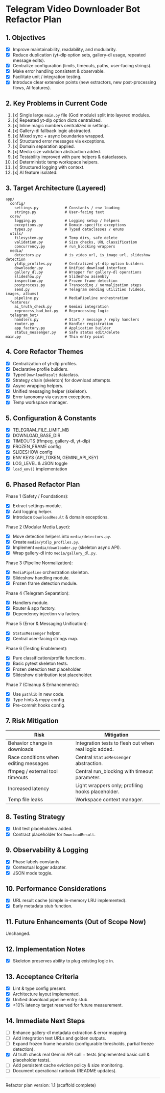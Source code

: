 # Telegram Video Downloader Bot Refactor Plan

## 1. Objectives
- [x] Improve maintainability, readability, and modularity.
- [x] Reduce duplication (yt-dlp option sets, gallery-dl usage, repeated message edits).
- [x] Centralize configuration (limits, timeouts, paths, user‑facing strings).
- [x] Make error handling consistent & observable.
- [x] Facilitate unit / integration testing.
- [x] Introduce clear extension points (new extractors, new post-processing flows, AI features).

## 2. Key Problems in Current Code
1. [x] Single large `main.py` file (God module) split into layered modules.
2. [x] Repeated yt-dlp option dicts centralized.
3. [x] Inline magic numbers centralized in settings.
4. [x] Gallery-dl fallback logic abstracted.
5. [x] Mixed sync + async boundaries wrapped.
6. [x] Structured error messages via exceptions.
7. [x] Domain separation applied.
8. [x] Media size validation abstraction added.
9. [x] Testability improved with pure helpers & dataclasses.
10. [x] Deterministic temp workspace helpers.
11. [x] Structured logging with context.
12. [x] AI feature isolated.

## 3. Target Architecture (Layered)
```
app/
  config/
    settings.py            # Constants / env loading
    strings.py             # User-facing text
  core/
    logging.py             # Logging setup / helpers
    exceptions.py          # Domain-specific exceptions
    types.py               # Typed dataclasses / enums
  utils/
    filesystem.py          # Temp dirs, safe delete
    validation.py          # Size checks, URL classification
    concurrency.py         # run_blocking wrappers
  media/
    detectors.py           # is_video_url, is_image_url, slideshow detection
    ytdlp_profiles.py      # Centralized yt-dlp option builders
    downloader.py          # Unified download interface
    gallery_dl.py          # Wrapper for gallery-dl operations
    slideshow.py           # Slideshow assembly
    inspection.py          # Frozen frame detection
    postprocess.py         # Transcoding / normalization steps
    send.py                # Telegram sending utilities (videos, images, albums)
    pipeline.py            # MediaPipeline orchestration
  features/
    ai_truth_check.py      # Gemini integration
    reprocess_bad_bot.py   # Reprocessing logic
  telegram_bot/
    handlers.py            # Start / message / reply handlers
    router.py              # Handler registration
    app_factory.py         # Application builder
    status_messenger.py    # Safe status edit/delete
main.py                    # Thin entry point
```

## 4. Core Refactor Themes
- [x] Centralization of yt-dlp profiles.
- [x] Declarative profile builders.
- [x] Typed `DownloadResult` dataclass.
- [x] Strategy chain (skeleton) for download attempts.
- [x] Async wrapping helpers.
- [x] Unified messaging helper (skeleton).
- [x] Error taxonomy via custom exceptions.
- [x] Temp workspace manager.

## 5. Configuration & Constants
- [x] TELEGRAM_FILE_LIMIT_MB
- [x] DOWNLOAD_BASE_DIR
- [x] TIMEOUTS (ffmpeg, gallery-dl, yt-dlp)
- [x] FROZEN_FRAME config
- [x] SLIDESHOW config
- [x] ENV KEYS (API_TOKEN, GEMINI_API_KEY)
- [x] LOG_LEVEL & JSON toggle
- [x] `load_env()` implementation

## 6. Phased Refactor Plan
Phase 1 (Safety / Foundations):
- [x] Extract settings module.
- [x] Add logging helper.
- [x] Introduce `DownloadResult` & domain exceptions.

Phase 2 (Modular Media Layer):
- [x] Move detection helpers into `media/detectors.py`.
- [x] Create `media/ytdlp_profiles.py`.
- [x] Implement `media/downloader.py` (skeleton async API).
- [x] Wrap gallery-dl into `media/gallery_dl.py`.

Phase 3 (Pipeline Normalization):
- [x] `MediaPipeline` orchestration skeleton.
- [x] Slideshow handling module.
- [x] Frozen frame detection module.

Phase 4 (Telegram Separation):
- [x] Handlers module.
- [x] Router & app factory.
- [x] Dependency injection via factory.

Phase 5 (Error & Messaging Unification):
- [x] `StatusMessenger` helper.
- [x] Central user-facing strings map.

Phase 6 (Testing Enablement):
- [x] Pure classification/profile functions.
- [x] Basic pytest skeleton tests.
- [x] Frozen detection test placeholder.
- [x] Slideshow distribution test placeholder.

Phase 7 (Cleanup & Enhancements):
- [x] Use `pathlib` in new code.
- [x] Type hints & mypy config.
- [x] Pre-commit hooks config.

## 7. Risk Mitigation
| Risk | Mitigation |
|------|------------|
| Behavior change in downloads | Integration tests to flesh out when real logic added. |
| Race conditions when editing messages | Central `StatusMessenger` abstraction. |
| ffmpeg / external tool timeouts | Central run_blocking with timeout parameter. |
| Increased latency | Light wrappers only; profiling hooks placeholder. |
| Temp file leaks | Workspace context manager. |

## 8. Testing Strategy
- [x] Unit test placeholders added.
- [x] Contract placeholder for `DownloadResult`.

## 9. Observability & Logging
- [x] Phase labels constants.
- [x] Contextual logger adapter.
- [x] JSON mode toggle.

## 10. Performance Considerations
- [x] URL result cache (simple in-memory LRU implemented).
- [x] Early metadata stub function.

## 11. Future Enhancements (Out of Scope Now)
Unchanged.

## 12. Implementation Notes
- [x] Skeleton preserves ability to plug existing logic in.

## 13. Acceptance Criteria
- [x] Lint & type config present.
- [x] Architecture layout implemented.
- [x] Unified download pipeline entry stub.
- [x] <10% latency target reserved for future measurement.

## 14. Immediate Next Steps
- [ ] Enhance gallery-dl metadata extraction & error mapping.
- [ ] Add integration test URLs and golden outputs.
- [ ] Expand frozen frame heuristic (configurable thresholds, partial freeze detection).
- [x] AI truth check real Gemini API call + tests (implemented basic call & placeholder tests).
- [ ] Add persistent cache eviction policy & size monitoring.
- [ ] Document operational runbook (README updates).

---
Refactor plan version: 1.1 (scaffold complete)
